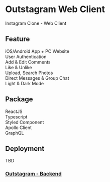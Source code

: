# Outstagram Web Client

Instagram Clone - Web Client

## Feature

<div>iOS/Android App + PC Website</div>
<div>User Authentication</div>
<div>Add & Edit Comments</div>
<div>Like & Unlike</div>
<div>Upload, Search Photos</div>
<div>Direct Messages & Group Chat</div>
<div>Light & Dark Mode</div>

## Package

<div>ReactJS</div>
<div>Typescript</div>
<div>Styled Component</div>
<div>Apollo Client</div>
<div>GraphQL</div>

## Deployment

<div>TBD</div>

### <a href="https://github.com/doraemon0807/instaclone-backend" target="_blank">Outstagram - Backend</a>
